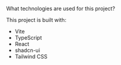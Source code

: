 
What technologies are used for this project?

This project is built with:

- Vite
- TypeScript
- React
- shadcn-ui
- Tailwind CSS


